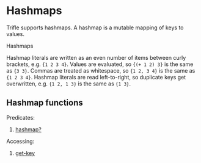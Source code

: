 # Hashmaps

Trifle supports hashmaps. A hashmap is a mutable mapping of keys to
values.

Hashmaps 

Hashmap literals are written as an even number of items between curly
brackets, e.g. `{1 2 3 4}`. Values are evaluated, so `{(+ 1 2) 3}` is
the same as `{3 3}`. Commas are treated as whitespace, so `{1 2, 3 4}`
is the same as `{1 2 3 4}`. Hashmap literals are read left-to-right,
so duplicate keys get overwritten, e.g. `{1 2, 1 3}` is the same as
`{1 3}`.

## Hashmap functions

Predicates:

1. [hashmap?](Hashmaps-HashmapPredicate.md)

Accessing:

1. [get-key](Hashmaps-GetKey.md)
